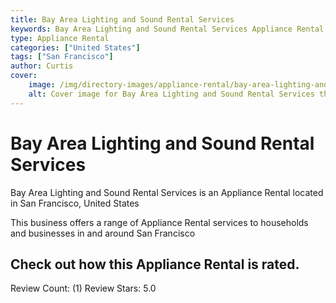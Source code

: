 ```yaml
---
title: Bay Area Lighting and Sound Rental Services
keywords: Bay Area Lighting and Sound Rental Services Appliance Rental San Francisco United States 
type: Appliance Rental 
categories: ["United States"]
tags: ["San Francisco"]
author: Curtis
cover:
    image: /img/directory-images/appliance-rental/bay-area-lighting-and-sound-rental-services.webp
    alt: Cover image for Bay Area Lighting and Sound Rental Services the United States based Appliance Rental servicing San Francisco 
---
```


# Bay Area Lighting and Sound Rental Services
Bay Area Lighting and Sound Rental Services is an Appliance Rental located in San Francisco, United States

This business offers a range of Appliance Rental services to households and businesses in and around San Francisco

## Check out how this Appliance Rental is rated.
Review Count: (1)
Review Stars: 5.0
